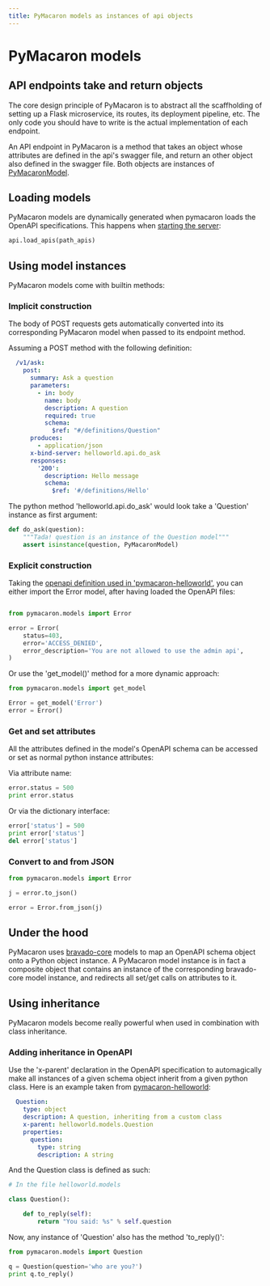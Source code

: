 ```yaml
---
title: PyMacaron models as instances of api objects
---
```


PyMacaron models
================

## API endpoints take and return objects

The core design principle of PyMacaron is to abstract all the scaffholding of setting up
a Flask microservice, its routes, its deployment pipeline, etc. The only code you should
have to write is the actual implementation of each endpoint.

An API endpoint in PyMacaron is a method that takes an object whose attributes are defined
in the api's swagger file, and return an other object also defined in the swagger file. Both
objects are instances of [PyMacaronModel](https://github.com/pymacaron/pymacaron-core/blob/master/pymacaron_core/models.py).

## Loading models

PyMacaron models are dynamically generated when pymacaron loads the OpenAPI specifications. This happens when [starting the server](http://pymacaron.com/code.html):

```python
api.load_apis(path_apis)
```

## Using model instances

PyMacaron models come with builtin methods:

### Implicit construction

The body of POST requests gets automatically converted into its corresponding PyMacaron model when passed to its endpoint method.

Assuming a POST method with the following definition:

```yaml
  /v1/ask:
    post:
      summary: Ask a question
      parameters:
        - in: body
          name: body
          description: A question
          required: true
          schema:
            $ref: "#/definitions/Question"
      produces:
        - application/json
      x-bind-server: helloworld.api.do_ask
      responses:
        '200':
          description: Hello message
          schema:
            $ref: '#/definitions/Hello'
```

The python method 'helloworld.api.do_ask' would look take a 'Question' instance as first argument:

```python
def do_ask(question):
    """Tada! question is an instance of the Question model"""
    assert isinstance(question, PyMacaronModel)
```

### Explicit construction

Taking the [openapi definition used in 'pymacaron-helloworld'](https://github.com/pymacaron/pymacaron-helloworld/blob/master/apis/helloworld.yaml), you can either import the Error model, after having loaded the
OpenAPI files:

```python

from pymacaron.models import Error

error = Error(
    status=403,
    error='ACCESS_DENIED',
    error_description='You are not allowed to use the admin api',
)
```

Or use the 'get_model()' method for a more dynamic approach:

```python
from pymacaron.models import get_model

Error = get_model('Error')
error = Error()
```

### Get and set attributes

All the attributes defined in the model's OpenAPI schema can be accessed or set as normal python instance attributes:

Via attribute name:

```python
error.status = 500
print error.status
```

Or via the dictionary interface:

```python
error['status'] = 500
print error['status']
del error['status']
```

### Convert to and from JSON

```python
from pymacaron.models import Error

j = error.to_json()

error = Error.from_json(j)
```

## Under the hood

PyMacaron uses [bravado-core](https://github.com/Yelp/bravado-core) models to map an OpenAPI schema object onto a Python object instance. A PyMacaron model instance is in fact a composite object that contains an instance of the corresponding bravado-core model instance, and redirects all set/get calls on attributes to it.

## Using inheritance

PyMacaron models become really powerful when used in combination with class inheritance.

### Adding inheritance in OpenAPI

Use the 'x-parent' declaration in the OpenAPI specification to automagically make all instances of a given schema object
inherit from a given python class. Here is an example taken from [pymacaron-helloworld](https://github.com/pymacaron/pymacaron-helloworld/blob/master/apis/helloworld.yaml):

```yaml
  Question:
    type: object
    description: A question, inheriting from a custom class
    x-parent: helloworld.models.Question
    properties:
      question:
        type: string
        description: A string
```

And the Question class is defined as such:

```python
# In the file helloworld.models

class Question():

    def to_reply(self):
        return "You said: %s" % self.question
```

Now, any instance of 'Question' also has the method 'to_reply()':

```python
from pymacaron.models import Question

q = Question(question='who are you?')
print q.to_reply()
```
